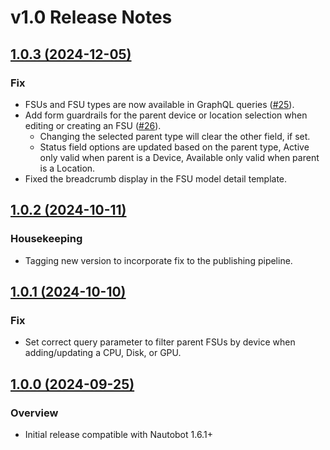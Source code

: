 # v1.0 Release Notes

## [1.0.3 (2024-12-05)](https://github.com/NVIDIA/nautobot-app-fsus/releases/tag/v1.0.3)

### Fix

- FSUs and FSU types are now available in GraphQL queries ([#25](https://github.com/NVIDIA/nautobot-app-fsus/issues/25)).
- Add form guardrails for the parent device or location selection when editing or creating an FSU ([#26](https://github.com/NVIDIA/nautobot-app-fsus/issues/26)).
  - Changing the selected parent type will clear the other field, if set.
  - Status field options are updated based on the parent type, Active only valid when parent is a Device, Available only valid when parent is a Location.
- Fixed the breadcrumb display in the FSU model detail template.

## [1.0.2 (2024-10-11)](https://github.com/NVIDIA/nautobot-app-fsus/releases/tag/v1.0.2)

### Housekeeping

- Tagging new version to incorporate fix to the publishing pipeline.

## [1.0.1 (2024-10-10)](https://github.com/NVIDIA/nautobot-app-fsus/releases/tag/v1.0.1)

### Fix

- Set correct query parameter to filter parent FSUs by device when adding/updating a CPU, Disk, or GPU.

## [1.0.0 (2024-09-25)](https://github.com/NVIDIA/nautobot-app-fsus/releases/tag/v1.0.0)

### Overview

- Initial release compatible with Nautobot 1.6.1+
